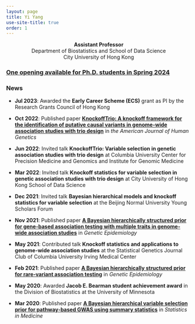 ```yaml
---
layout: page
title: Yi Yang
use-site-title: true
order: 1
---
```

<p align="center">
  <b>Assistant Professor</b><br />
  Department of Biostatistics and School of Data Science<br />
  City University of Hong Kong
</p>

### [One opening available for Ph.D. students in Spring 2024](https://yiyangphd.github.io/openings/) 
<!--- hidden content --->

### News

- **Jul 2023**: Awarded the **Early Career Scheme (ECS)** grant as PI by the Research Grants Council of Hong Kong

- **Oct 2022**: Published paper [**KnockoffTrio: A knockoff framework for the identification of putative causal variants in genome-wide association studies with trio design**](https://doi.org/10.1016/j.ajhg.2022.08.013) in *the American Journal of Human Genetics*

- **Jun 2022**: Invited talk **KnockoffTrio: Variable selection in genetic association studies with trio design** at Columbia University Center for Precision Medicine and Genomics and Institute for Genomic Medicine

- **Mar 2022**: Invited talk **Knockoff statistics for variable selection in genetic association studies with trio design** at City University of Hong Kong School of Data Science

- **Dec 2021**: Invited talk **Bayesian hierarchical models and knockoff statistics for variable selection** at the Beijing Normal University Young Scholars Forum

- **Nov 2021**: Published paper [**A Bayesian hierarchically structured prior for gene-based association testing with multiple traits in genome-wide association studies**](https://doi.org/10.1002/gepi.22437) in *Genetic Epidemiology*

- **May 2021**: Contributed talk **Knockoff statistics and applications to genome-wide association studies** at the Statistical Genetics Journal Club of Columbia University Irving Medical Center

- **Feb 2021**: Published paper [**A Bayesian hierarchically structured prior for rare‐variant association testing**](https://doi.org/10.1002/gepi.22379) in *Genetic Epidemiology*

- **May 2020**: Awarded **Jacob E. Bearman student achievement award** in the Division of Biostatistics at the University of Minnesota

- **Mar 2020**: Published paper [**A Bayesian hierarchical variable selection prior for pathway‐based GWAS using summary statistics**](https://doi.org/10.1002/sim.8442) in *Statistics in Medicine*

